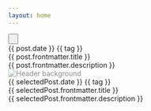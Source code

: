 ```yaml
---
layout: home
---
```


<script lang="ts" setup>
import { ref, onMounted } from 'vue'
import { VPBadge } from 'vitepress/theme'
import { X } from 'lucide-vue-next'

const carbonNews = ref<any | null>(null)
const docsNews = ref<any | null>(null)
const selectedPost = ref<any | null>(null)

function selectPost(news: any) {
    selectedPost.value = news
}

function hidePost() {
    selectedPost.value = null
}

onMounted(async () => {
    carbonNews.value = await Promise.all(
    Object.entries(import.meta.glob('/news/carbon/*.md')).map(async ([path, loader]) => {
        const mod: any = await loader()
        return {
            path,
            content: mod.default,
            frontmatter: mod.__pageData.frontmatter,
        }
    }))
    docsNews.value = await Promise.all(
    Object.entries(import.meta.glob('/news/docs/*.md')).map(async ([path, loader]) => {
        const mod: any = await loader()
        console.log(mod.default)
        return {
            path,
            content: mod.default,
            frontmatter: mod.__pageData.frontmatter,
            date: new Date(mod.__pageData.frontmatter.date).toDateString()
        }
    }))
})
</script>

<div class="news-grid gap-5">
    <div v-for="post in docsNews">
        <div class="transition-transform duration-200 transform hover:scale-105">
            <button class="relative inline-block" @click="selectPost(post)">
              <img class="opacity-25 blur-md" :src="post.frontmatter.header"/>
              <img class="absolute top-0 left-0 w-full h-full object-contain" :src="post.frontmatter.logo"/>
            </button>
        </div>  
        <div class="mt-5">
            <div class="block mb-3">
                <VPBadge type="info">{{ post.date }}</VPBadge>
                <VPBadge class="uppercase" v-for="tag in post.frontmatter.tags" type="tip">{{ tag }}</VPBadge>
            </div>
            <span class="text-2xl uppercase font-black text-slate-200 font-sans">{{ post.frontmatter.title }}</span><br>
            <span class="text-sm font-normal text-slate-400">{{ post.frontmatter.description }}</span>   
        </div>
    </div>
</div>

<div v-if="selectedPost" class="fixed inset-0 z-50 bg-neutral-950/100 overflow-hidden" @click="hidePost()">
  <div class="fixed top-0 left-0 w-full h-full z-0 pointer-events-none">
    <div class="relative w-full h-[800px] overflow-hidden opacity-60">
      <img
        :src="selectedPost.frontmatter.header"
        alt="Header background"
        class="news-hero absolute top-0 left-0 w-full h-full object-cover" />
      <div class="absolute bottom-0 left-0 w-full h-96 bg-gradient-to-b from-transparent to-neutral-950/100"></div>
    </div>
  </div>
  <div class="relative z-10 overflow-y-auto h-full">
    <div class="max-w-screen-lg mx-auto space-y-6 my-72">
      <div class="text-5xl text-center font-black uppercase" @click.stop>
        <img class="transition-transform duration-200 transform hover:scale-105 justify-self-center w-[60%]" :src="selectedPost.frontmatter.logo"/>
        <div class="block my-3">
            <VPBadge type="info">{{ selectedPost.date }}</VPBadge>
            <VPBadge v-for="tag in selectedPost.frontmatter.tags" type="tip">{{ tag }}</VPBadge>
        </div>
        {{ selectedPost.frontmatter.title }}
      </div>
      <div class="text-2xl mb-48 text-center font-normal text-slate-400" @click.stop>
        {{ selectedPost.frontmatter.description }}
      </div>
      <div class="news-content text-slate-300 opacity-80" @click.stop>
        <component :is="selectedPost.content" />
      </div>
    </div>
  </div>
</div>

<style>
.news-grid {
  display: grid;
  grid-template-columns: repeat(auto-fill, minmax(300px, 1fr));
  grid-gap: 50px 15px;
}
.news-hero {
    opacity: 0.5;
}

.news-text-section {
  margin-top: 150px;
  margin-bottom: 15px;
  font-weight: 900 !important;
  text-transform: uppercase;
  color: white;
}

.news-text-section-author {
  color: rgba(255, 255, 255, 0.5);
  margin-bottom: 15px;
}

.news-section {
  padding: 25px !important;
  background-color: #131313d0;
}
</style>